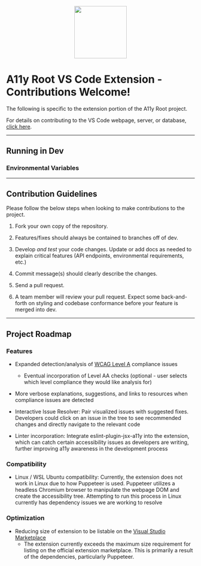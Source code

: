 <p align="center"> <img src="src/assets/a11y-root-icon_360.png" width="140px;" alt=""/></p>

# A11y Root VS Code Extension - Contributions Welcome!

The following is specific to the extension portion of the A11y Root project. 

For details on contributing to the VS Code webpage, server, or database, [click here](https://github.com/oslabs-beta/A11y-Root-Webpage/).

---

## Running in Dev



### Environmental Variables



---

## Contribution Guidelines

Please follow the below steps when looking to make contributions to the project.

1. Fork your own copy of the repository. 

2. Features/fixes should always be contained to branches off of dev.

3. Develop *and test* your code changes. Update or add docs as needed to explain critical features (API endpoints, environmental requirements, etc.)

4. Commit message(s) should clearly describe the changes.

5. Send a pull request.

6. A team member will review your pull request. Expect some back-and-forth on styling and codebase conformance before your feature is merged into dev.

---

## Project Roadmap

### Features

- Expanded detection/analysis of [WCAG Level A](https://www.w3.org/TR/WCAG22/) compliance issues
    - Eventual incorporation of Level AA checks (optional - user selects which level compliance they would like analysis for)

- More verbose explanations, suggestions, and links to resources when compliance issues are detected

- Interactive Issue Resolver: Pair visualized issues with suggested fixes. Developers could click on an issue in the tree to see recommended changes and directly navigate to the relevant code

- Linter incorporation: Integrate eslint-plugin-jsx-a11y into the extension, which can catch certain accessibility issues as developers are writing, further improving a11y awareness in the development process

### Compatibility

- Linux / WSL Ubuntu compatibility: Currently, the extension does not work in Linux due to how Puppeteer is used. Puppeteer utilizes a headless Chromium browser to manipulate the webpage DOM and create the accessibility tree. Attempting to run this process in Linux currently has dependency issues we are working to resolve

### Optimization

- Reducing size of extension to be listable on the [Visual Studio Marketplace](https://marketplace.visualstudio.com/vscode)
    - The extension currently exceeds the maximum size requirement for listing on the official extension marketplace. This is primarily a result of the dependencies, particularly Puppeteer.